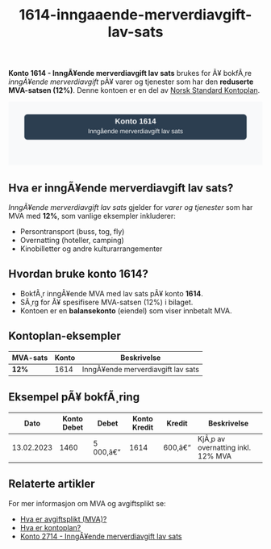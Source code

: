 ﻿---
title: "1614-inngaaende-merverdiavgift-lav-sats"
meta_title: "1614-inngaaende-merverdiavgift-lav-sats"
meta_description: '**Konto 1614 - InngÃ¥ende merverdiavgift lav sats** brukes for Ã¥ bokfÃ¸re *inngÃ¥ende merverdiavgift* pÃ¥ varer og tjenester som har den **reduserte MVA-satsen...'
slug: 1614-inngaaende-merverdiavgift-lav-sats
type: blog
layout: pages/single
---

**Konto 1614 - InngÃ¥ende merverdiavgift lav sats** brukes for Ã¥ bokfÃ¸re *inngÃ¥ende merverdiavgift* pÃ¥ varer og tjenester som har den **reduserte MVA-satsen (12%)**. Denne kontoen er en del av [Norsk Standard Kontoplan](/blogs/regnskap/hva-er-kontoplan "Hva er Kontoplan?").

![Illustrasjon av konto 1614 inngÃ¥ende merverdiavgift lav sats](1614-inngaaende-merverdiavgift-lav-sats-image.svg)

## Hva er inngÃ¥ende merverdiavgift lav sats?

*InngÃ¥ende merverdiavgift lav sats* gjelder for *varer og tjenester* som har MVA med **12%**, som vanlige eksempler inkluderer:

* Persontransport (buss, tog, fly)
* Overnatting (hoteller, camping)
* Kinobilletter og andre kulturarrangementer

## Hvordan bruke konto 1614?

* BokfÃ¸r inngÃ¥ende MVA med lav sats pÃ¥ konto **1614**.
* SÃ¸rg for Ã¥ spesifisere MVA-satsen (12%) i bilaget.
* Kontoen er en **balansekonto** (eiendel) som viser innbetalt MVA.

## Kontoplan-eksempler

| MVA-sats | Konto | Beskrivelse |
|----------|-------|-------------|
| **12%** | 1614  | InngÃ¥ende merverdiavgift lav sats |

## Eksempel pÃ¥ bokfÃ¸ring

| Dato       | Konto Debet | Debet    | Konto Kredit | Kredit  | Beskrivelse                                   |
|------------|-------------|----------|--------------|---------|-----------------------------------------------|
| 13.02.2023 | 1460        | 5 000,â€“  | 1614         | 600,â€“   | KjÃ¸p av overnatting inkl. 12% MVA             |

## Relaterte artikler

For mer informasjon om MVA og avgiftsplikt se:
* [Hva er avgiftsplikt (MVA)?](/blogs/regnskap/hva-er-avgiftsplikt-mva "Hva er Avgiftsplikt (MVA)?")
* [Hva er kontoplan?](/blogs/regnskap/hva-er-kontoplan "Hva er Kontoplan?")
* [Konto 2714 - InngÃ¥ende merverdiavgift lav sats](/blogs/kontoplan/2714-inngaaende-merverdiavgift-lav-sats "Konto 2714 - InngÃ¥ende merverdiavgift lav sats")
